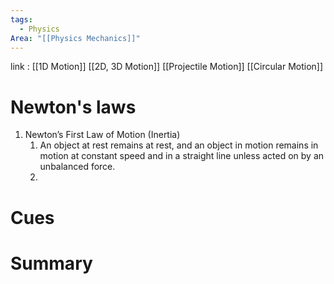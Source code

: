 ```yaml
---
tags:
  - Physics
Area: "[[Physics Mechanics]]"
---
```

link : [[1D Motion]] [[2D, 3D Motion]] [[Projectile Motion]] [[Circular Motion]]
# Newton's laws
1. Newton’s First Law of Motion (Inertia) 
	1. An object at rest remains at rest, and an object in motion remains in motion at constant speed and in a straight line unless acted on by an unbalanced force.
	2.
# Cues
# Summary
```

```